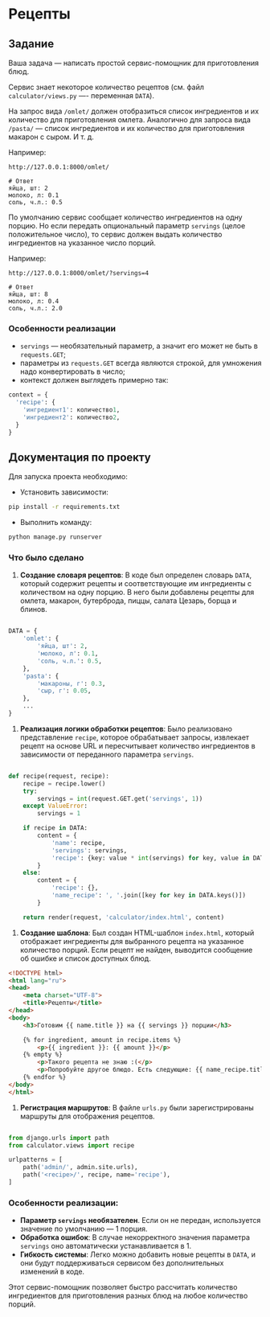 # Рецепты

## Задание

Ваша задача — написать простой сервис-помощник для приготовления блюд.

Сервис знает некоторое количество рецептов (см. файл `calculator/views.py` —- переменная `DATA`).

На запрос вида `/omlet/` должен отобразиться список ингредиентов и их количество для приготовления омлета. Аналогично для запроса вида `/pasta/` — список ингредиентов и их количество для приготовления макарон с сыром. И т. д.

Например:

```
http://127.0.0.1:8000/omlet/

# Ответ
яйца, шт: 2
молоко, л: 0.1
соль, ч.л.: 0.5
```

По умолчанию сервис сообщает количество ингредиентов на одну порцию. Но если передать опциональный параметр `servings` (целое положительное число), то сервис должен выдать количество ингредиентов на указанное число порций.

Например:

```
http://127.0.0.1:8000/omlet/?servings=4

# Ответ
яйца, шт: 8
молоко, л: 0.4
соль, ч.л.: 2.0
```

### Особенности реализации

- `servings` — необязательный параметр, а значит его может не быть в `requests.GET`;
- параметры из `requests.GET` всегда являются строкой, для умножения надо конвертировать в число;
- контекст должен выглядеть примерно так:

```python
context = {
  'recipe': {
    'ингредиент1': количество1,
    'ингредиент2': количество2,
  }
}
```

## Документация по проекту

Для запуска проекта необходимо:

- Установить зависимости:

```bash
pip install -r requirements.txt
```

- Выполнить команду:

```bash
python manage.py runserver
```

### Что было сделано

1. **Создание словаря рецептов**:
В коде был определен словарь `DATA`, который содержит рецепты и соответствующие им ингредиенты с количеством на одну порцию. В него были добавлены рецепты для омлета, макарон, бутерброда, пиццы, салата Цезарь, борща и блинов.

```python

DATA = {
    'omlet': {
        'яйца, шт': 2,
        'молоко, л': 0.1,
        'соль, ч.л.': 0.5,
    },
    'pasta': {
        'макароны, г': 0.3,
        'сыр, г': 0.05,
    },
    ...
}

```

1. **Реализация логики обработки рецептов**:
Было реализовано представление `recipe`, которое обрабатывает запросы, извлекает рецепт на основе URL и пересчитывает количество ингредиентов в зависимости от переданного параметра `servings`.

```python

def recipe(request, recipe):
    recipe = recipe.lower()
    try:
        servings = int(request.GET.get('servings', 1))
    except ValueError:
        servings = 1

    if recipe in DATA:
        content = {
            'name': recipe,
            'servings': servings,
            'recipe': {key: value * int(servings) for key, value in DATA[recipe].items()}
        }
    else:
        content = {
            'recipe': {},
            'name_recipe': ', '.join([key for key in DATA.keys()])
        }

    return render(request, 'calculator/index.html', content)

```

1. **Создание шаблона**:
Был создан HTML-шаблон `index.html`, который отображает ингредиенты для выбранного рецепта на указанное количество порций. Если рецепт не найден, выводится сообщение об ошибке и список доступных блюд.

```html
<!DOCTYPE html>
<html lang="ru">
<head>
    <meta charset="UTF-8">
    <title>Рецепты</title>
</head>
<body>
    <h3>Готовим {{ name.title }} на {{ servings }} порции</h3>

    {% for ingredient, amount in recipe.items %}
        <p>{{ ingredient }}: {{ amount }}</p>
    {% empty %}
        <p>Такого рецепта не знаю :(</p>
        <p>Попробуйте другое блюдо. Есть следующие: {{ name_recipe.title }}</p>
    {% endfor %}
</body>
</html>
```

1. **Регистрация маршрутов**:
В файле `urls.py` были зарегистрированы маршруты для отображения рецептов.

```python

from django.urls import path
from calculator.views import recipe

urlpatterns = [
    path('admin/', admin.site.urls),
    path('<recipe>/', recipe, name='recipe'),
]
```

### Особенности реализации:

- **Параметр `servings` необязателен**. Если он не передан, используется значение по умолчанию — 1 порция.
- **Обработка ошибок**: В случае некорректного значения параметра `servings` оно автоматически устанавливается в 1.
- **Гибкость системы**: Легко можно добавить новые рецепты в `DATA`, и они будут поддерживаться сервисом без дополнительных изменений в коде.

Этот сервис-помощник позволяет быстро рассчитать количество ингредиентов для приготовления разных блюд на любое количество порций.